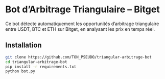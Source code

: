 # Bot d’Arbitrage Triangulaire – Bitget

Ce bot détecte automatiquement les opportunités d’arbitrage triangulaire entre USDT, BTC et ETH sur Bitget, en analysant les prix en temps réel.

## Installation

```bash
git clone https://github.com/TON_PSEUDO/triangular-arbitrage-bot
cd triangular-arbitrage-bot
pip install -r requirements.txt
python bot.py

